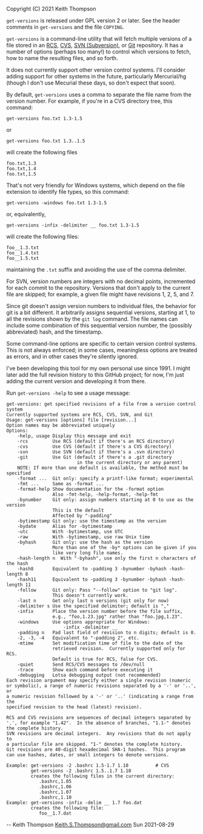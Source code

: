 Copyright (C) 2021 Keith Thompson

`get-versions` is released under GPL version 2 or later.  See the
header comments in `get-versions` and the file `COPYING`.

`get-versions` is a command-line utility that will fetch multiple
versions of a file stored in an
[RCS](http://www.gnu.org/software/rcs/),
[CVS](http://www.nongnu.org/cvs/),
[SVN (Subversion)](http://subversion.apache.org/), or
[Git](http://git-scm.com/)
repository. It has a number of options (perhaps too many!) to control
which versions to fetch, how to name the resulting files, and so forth.

It does not currently support other version control systems.
I'll consider adding support for other systems in the future,
particularly Mercurial/hg (though I don't use Mecurial these days,
so don't expect that soon).

By default, `get-versions` uses a comma to separate the file name from
the version number.  For example, if you're in a CVS directory tree,
this command:

    get-versions foo.txt 1.3-1.5

or

    get-versions foo.txt 1.3..1.5

will create the following files

    foo.txt,1.3
    foo.txt,1.4
    foo.txt,1.5

That's not very friendly for Windows systems, which depend on the
file extension to identify file types, so this command:

    get-versions -windows foo.txt 1.3-1.5

or, equivalently, 

    get-versions -infix -delimiter __ foo.txt 1.3-1.5

will create the following files:

    foo__1.3.txt
    foo__1.4.txt
    foo__1.5.txt

maintaining the `.txt` suffix and avoiding the use of the comma
delimiter.

For SVN, version numbers are integers with no decimal points,
incremented for each commit to the repository.  Versions that don't
apply to the current file are skipped; for example, a given file
might have revisions 1, 2, 5, and 7.

Since git doesn't assign version numbers to individual files,
the behavior for git is a bit different.  It arbitrarily assigns
sequential versions, starting at 1, to all the revisions shown by the
`git log` command.  The file names can include some combination of
this sequential version number, the (possibly abbreviated) hash,
and the timestamp.

Some command-line options are specific to certain version control
systems.  This is not always enforced; in some cases, meaningless
options are treated as errors, and in other cases they're silently
ignored.

I've been developing this tool for my own personal use since 1991.
I might later add the full revision history to this GitHub project; for
now, I'm just adding the current version and developing it from there.

Run `get-versions -help` to see a usage message:
```
get-versions: get specified revisions of a file from a version control system
Currently supported systems are RCS, CVS, SVN, and Git
Usage: get-versions [options] file [revision...]
Option names may be abbreviated uniquely
Options:
    -help, usage Display this message and exit
    -rcs         Use RCS (default if there's an RCS directory)
    -cvs         Use CVS (default if there's a CVS directory)
    -svn         Use SVN (default if there's a .svn directory)
    -git         Use Git (default if there's a .git directory
                          in the current directory or any parent)
    NOTE: If more than one default is available, the method must be specified
    -format ...  Git only: specify a printf-like format; experimental
    -fmt ...     Same as -format ...
    -format-help Show documentation for the -format option
                 Also -fmt-help, -help-format, -help-fmt 
    -bynumber    Git only: assign numbers starting at 0 to use as the version
                 This is the default
                 Affected by "-padding"
    -bytimestamp Git only: use the timestamp as the version
    -bydate      Alias for -bytimestamp
    -utc         With -bytimestamp, use UTC
    -raw         With -bytimestamp, use raw Unix time
    -byhash      Git only: use the hash as the version
                 More than one of the -by* options can be given if you
                 like very long file names.
    -hash-length n  With "-byhash", use only the first n characters of the hash
    -hash8       Equivalent to -padding 3 -bynumber -byhash -hash-length 8
    -hash11      Equivalent to -padding 3 -bynumber -byhash -hash-length 11
    -follow      Git only: Pass "--follow" option to "git log".
                 This doesn't currently work.
    -last n      Get only last n versions (git only for now)
    -delimiter s Use the specified delimiter; default is ","
    -infix       Place the version number before the file suffix,
                 e.g., "foo,1.23.jpg" rather than "foo.jpg,1.23".
    -windows     Use options appropriate for Windows:
                     -infix -delimiter __ 
    -padding n   Pad last field of revision to n digits; default is 0.
    -2, -3, -4   Equivalent to "-padding 2", etc.
    -mtime       Set modification time of file to the date of the
                 retrieved revision.  Currently supported only for RCS.
                 Default is true for RCS, false for CVS.
    -quiet       Send RCS/CVS messages to /dev/null
    -trace       Show each command before executing it
    -debugging   Lotsa debugging output (not recommended)
Each revision argument may specify either a single revision (numeric
or symbolic), a range of numeric revisions separated by a '-' or '..', or
a numeric revision followed by a '-' or '..' (indicating a range from the
specified revision to the head (latest) revision).

RCS and CVS revisions are sequences of decimal integers separated by
'.', for example "1.42".  In the absence of branches, "1.1-" denotes
the complete history.
SVN revisions are decimal integers.  Any revisions that do not apply to
a particular file are skipped. "1-" denotes the complete history.
Git revisions are 40-digit hexadecimal SHA-1 hashes.  This program
can use hashes, dates, or small integers to denote versions.

Example: get-versions -2 .bashrc 1.5-1.7 1.10          # CVS
         get-versions -2 .bashrc 1.5..1.7 1.10
         creates the following files in the current directory:
            .bashrc,1.05
            .bashrc,1.06
            .bashrc,1.07
            .bashrc,1.10
Example: get-versions -infix -delim __ 1.7 foo.dat
         creates the following file:
            foo__1.7.dat
```

-- Keith Thompson <Keith.S.Thompson@gmail.com> Sun 2021-08-29
